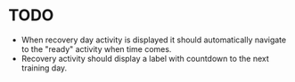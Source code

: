 # TODO

* When recovery day activity is displayed it should automatically navigate to the "ready" activity when time comes.
* Recovery activity should display a label with countdown to the next training day.
